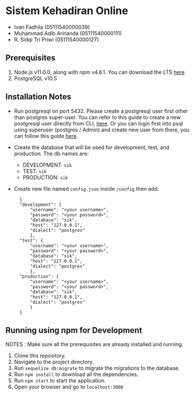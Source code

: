 # Sistem Kehadiran Online
- Ivan Fadhila (05111540000039)
- Muhammad Adib Arinanda (05111540000111)
- R. Sidqi Tri Priwi (05111540000127)

## Prerequisites

1. Node.js v11.0.0, along with npm v4.6.1. You  can download the LTS [here](https://nodejs.org/en/download/)
2. PostgreSQL v10.5

## Installation Notes

- Run postgresql on port 5432. Please create a postgresql user first other than postgres super-user.
You can refer to this guide to create a new postgresql user directly from CLI, [here](https://www.postgresql.org/docs/10/static/app-createuser.html).
Or you can login first into psql using superuser (postgres / Admin) and create new user from there, you can follow this guide [here](https://www.postgresql.org/docs/10/static/sql-createuser.html).
- Create the database that will be used for development, test, and production. The db names are:

  - DEVELOPMENT: `sik`
  - TEST: `sik`
  - PRODUCTION: `sik`
- Create  new file named `config.json` inside `/config` then add:

  ```
    {
    "development": {
        "username": "<your username>",
        "password": "<your password>",
        "database": "sik",
        "host": "127.0.0.1",
        "dialect": "postgres"
        },
    "test": {
        "username": "<your username>",
        "password": "<your password>",
        "database": "sik",
        "host": "127.0.0.1",
        "dialect": "postgres"
        },
    "production": {
        "username": "<your username>",
        "password": "<your password>",
        "database": "sik",
        "host": "127.0.0.1",
        "dialect": "postgres"
        }
    }

## Running using npm for Development

NOTES : Make sure all the prerequisites are already installed and running.

1. Clone this repository.
2. Navigate to the project directory.
3. Run `sequelize db:migrate` to migrate the migrations to the database.
4. Run `npm install` to download all the dependencies.
5. Run `npm start` to start the application.
6. Open your browser and go to `localhost:3000`